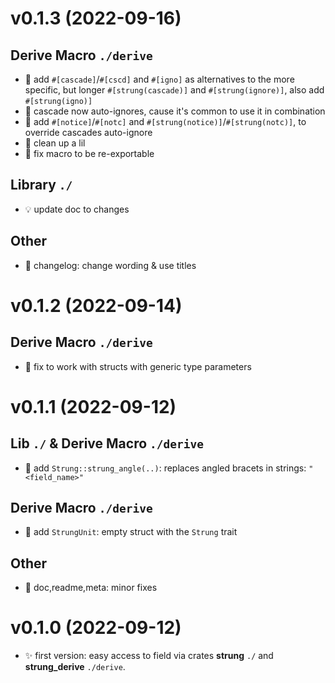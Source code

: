 # v0.1.3 (2022-09-16)
## Derive Macro `./derive`
* 🌟 add `#[cascade]`/`#[cscd]` and `#[igno]` as alternatives to the more specific, but longer `#[strung(cascade)]` and `#[strung(ignore)]`, also add `#[strung(igno)]`
* 🎇 cascade now auto-ignores, cause it's common to use it in combination
* 🌟 add `#[notice]`/`#[notc]` and `#[strung(notice)]`/`#[strung(notc)]`, to override cascades auto-ignore
* 🧹 clean up a lil
* 🐛 fix macro to be re-exportable
## Library `./`
* 💡 update doc to changes
## Other
* 📝 changelog: change wording & use titles
# v0.1.2 (2022-09-14)
## Derive Macro `./derive`
* 🐛 fix to work with structs with generic type parameters

# v0.1.1 (2022-09-12)
## Lib `./` & Derive Macro `./derive`
* 🌟 add `Strung::strung_angle(..)`: replaces angled bracets in strings: `"<field_name>"`
## Derive Macro `./derive`
* 🌟 add `StrungUnit`: empty struct with the `Strung` trait
## Other
* 📝 doc,readme,meta: minor fixes

# v0.1.0 (2022-09-12)
* ✨ first version: easy access to field via crates **strung** `./` and **strung_derive** `./derive`.